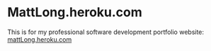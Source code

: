 # MattLong.heroku.com
This is for my professional software development portfolio website:  [mattLong.heroku.com](https://mattlong.herokuapp.com)
